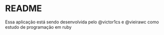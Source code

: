 # README

Essa aplicação está sendo desenvolvida pelo @victor1cs e @vieirawc como estudo de programação em ruby
